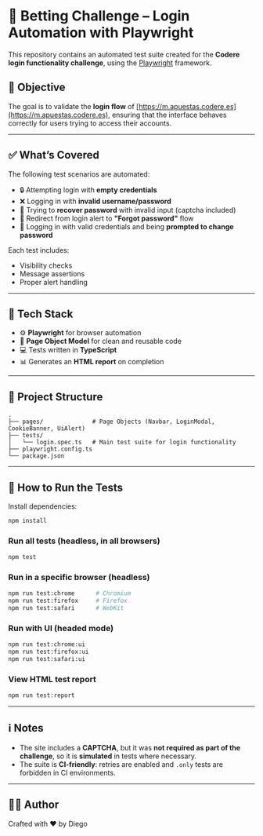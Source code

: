 # 🎯 Betting Challenge – Login Automation with Playwright

This repository contains an automated test suite created for the **Codere login functionality challenge**, using the [Playwright](https://playwright.dev/) framework.

## 📌 Objective

The goal is to validate the **login flow** of [https://m.apuestas.codere.es](https://m.apuestas.codere.es), ensuring that the interface behaves correctly for users trying to access their accounts.

---

## ✅ What’s Covered

The following test scenarios are automated:

* 🔒 Attempting login with **empty credentials**
* ❌ Logging in with **invalid username/password**
* 🔁 Trying to **recover password** with invalid input (captcha included)
* 🔗 Redirect from login alert to **"Forgot password"** flow
* 🔐 Logging in with valid credentials and being **prompted to change password**

Each test includes:

* Visibility checks
* Message assertions
* Proper alert handling

---

## 🧱 Tech Stack

* ⚙️ **Playwright** for browser automation
* 📐 **Page Object Model** for clean and reusable code
* 💻 Tests written in **TypeScript**
* 📊 Generates an **HTML report** on completion

---

## 📁 Project Structure

```
.
├── pages/              # Page Objects (Navbar, LoginModal, CookieBanner, UiAlert)
├── tests/
│   └── login.spec.ts   # Main test suite for login functionality
├── playwright.config.ts
└── package.json
```

---

## 🚀 How to Run the Tests

Install dependencies:

```bash
npm install
```

### Run all tests (headless, in all browsers)

```bash
npm test
```

### Run in a specific browser (headless)

```bash
npm run test:chrome      # Chromium
npm run test:firefox     # Firefox
npm run test:safari      # WebKit
```

### Run with UI (headed mode)

```bash
npm run test:chrome:ui
npm run test:firefox:ui
npm run test:safari:ui
```

### View HTML test report

```bash
npm run test:report
```

---

## ℹ️ Notes

* The site includes a **CAPTCHA**, but it was **not required as part of the challenge**, so it is **simulated** in tests where necessary.
* The suite is **CI-friendly**: retries are enabled and `.only` tests are forbidden in CI environments.

---

## 🧑‍💻 Author

Crafted with ❤️ by Diego

